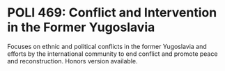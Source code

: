 # POLI 469: Conflict and Intervention in the Former Yugoslavia

Focuses on ethnic and political conflicts in the former Yugoslavia and efforts by the international community to end conflict and promote peace and reconstruction. Honors version available.